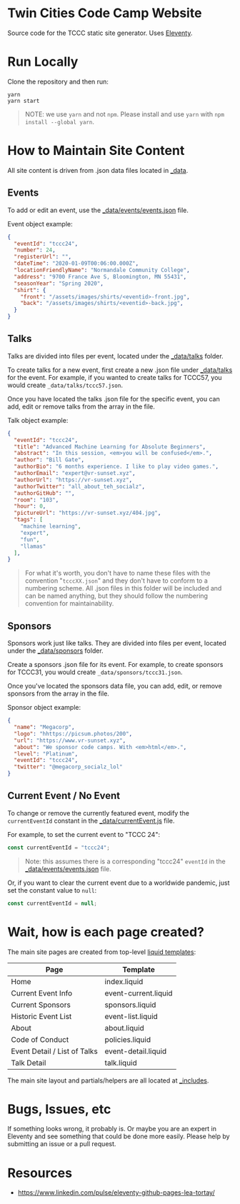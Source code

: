 # Twin Cities Code Camp Website

Source code for the TCCC static site generator. 
Uses [Eleventy](https://11ty.dev).

# Run Locally

Clone the repository and then run:

```
yarn
yarn start
```

> NOTE: we use `yarn` and not `npm`. Please install and use 
> `yarn` with `npm install --global yarn`.

# How to Maintain Site Content

All site content is driven from .json data files located in
[_data](_data).

## Events

To add or edit an event, use the 
[_data/events/events.json](_data/events/events.json) file.

Event object example:

```json
{
  "eventId": "tccc24",
  "number": 24,
  "registerUrl": "",
  "dateTime": "2020-01-09T00:06:00.000Z",
  "locationFriendlyName": "Normandale Community College",
  "address": "9700 France Ave S, Bloomington, MN 55431",
  "seasonYear": "Spring 2020",
  "shirt": { 
    "front": "/assets/images/shirts/<eventid>-front.jpg",
    "back": "/assets/images/shirts/<eventid>-back.jpg",
  }
}
```

## Talks

Talks are divided into files per event, located under the 
[_data/talks](_data/talks) folder. 

To create talks for a new event, first create a new .json file 
under [_data/talks](_data/talks) for the event. For example,
if you wanted to create talks for TCCC57, you would create
`_data/talks/tccc57.json`. 

Once you have located the talks .json file for the specific event,
you can add, edit or remove talks from the array in the file.

Talk object example:

```json
{
  "eventId": "tccc24",
  "title": "Advanced Machine Learning for Absolute Beginners",
  "abstract": "In this session, <em>you will be confused</em>.",
  "author": "Bill Gate",
  "authorBio": "6 months experience. I like to play video games.",
  "authorEmail": "expert@vr-sunset.xyz",
  "authorUrl": "https://vr-sunset.xyz",
  "authorTwitter": "all_about_teh_socialz",
  "authorGitHub": "",
  "room": "103",
  "hour": 0,
  "pictureUrl": "https://vr-sunset.xyz/404.jpg",
  "tags": [
    "machine learning",
    "expert",
    "fun",
    "llamas"
  ],
}
```

> For what it's worth, you don't have to name these files with
> the convention "`tcccXX.json`"
> and they don't have to conform to a numbering scheme. All .json
> files in this folder will be included and can be named anything, but
> they should follow the numbering convention for maintainability.

## Sponsors

Sponsors work just like talks. They are divided into files per event,
located under the [_data/sponsors](_data/sponsors) folder.

Create a sponsors .json file for its event. For example, to create
sponsors for TCCC31, you would create `_data/sponsors/tccc31.json`.

Once you've located the sponsors data file, you can add, edit, or 
remove sponsors from the array in the file.

Sponsor object example:

```json
{
  "name": "Megacorp",
  "logo": "hhttps://picsum.photos/200",
  "url": "https://www.vr-sunset.xyz",
  "about": "We sponsor code camps. With <em>html</em>.",
  "level": "Platinum",
  "eventId": "tccc24",
  "twitter": "@megacorp_socialz_lol"
}
```

## Current Event / No Event

To change or remove the currently featured event, modify the
`currentEventId` constant in the [_data/currentEvent.js](_data/currentEvent.js)
file.

For example, to set the current event to "TCCC 24":

```javascript
const currentEventId = "tccc24";
```

> Note: this assumes there is a corresponding "tccc24" `eventId` in the
> [_data/events/events.json](_data/events/events.json) file.

Or, if you want to clear the current event due to a worldwide pandemic,
just set the constant value to `null`:

```javascript
const currentEventId = null;
```

# Wait, how is each page created?

The main site pages are created from top-level 
[liquid templates](https://shopify.github.io/liquid/basics/introduction/):

| Page | Template |
| ---- | -------- |
| Home | index.liquid |
| Current Event Info | event-current.liquid |
| Current Sponsors | sponsors.liquid |
| Historic Event List | event-list.liquid |
| About | about.liquid |
| Code of Conduct | policies.liquid |
| Event Detail / List of Talks | event-detail.liquid |
| Talk Detail | talk.liquid |

The main site layout and partials/helpers are all located 
at [_includes](_includes).


# Bugs, Issues, etc

If something looks wrong, it probably is. Or maybe you are an expert
in Eleventy and see something that could be done more easily. 
Please help by submitting an issue or a pull request.

# Resources

- https://www.linkedin.com/pulse/eleventy-github-pages-lea-tortay/
